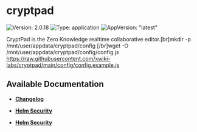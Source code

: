 # cryptpad

![Version: 2.0.18](https://img.shields.io/badge/Version-2.0.18-informational?style=flat-square) ![Type: application](https://img.shields.io/badge/Type-application-informational?style=flat-square) ![AppVersion: "latest"](https://img.shields.io/badge/AppVersion-"latest"-informational?style=flat-square)

CryptPad is the Zero Knowledge realtime collaborative editor.[br]mkdir -p /mnt/user/appdata/cryptpad/config [/br]wget -O /mnt/user/appdata/cryptpad/config/config.js https://raw.githubusercontent.com/xwiki-labs/cryptpad/main/config/config.example.js

## Available Documentation

- [**Changelog**](CHANGELOG)

- [**Helm Security**](container-security)

- [**Helm Security**](helm-security)

